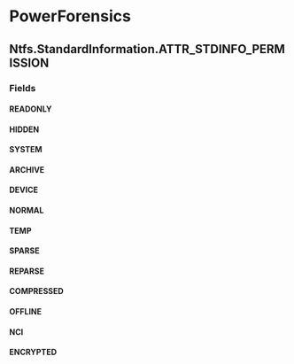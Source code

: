 ﻿# PowerForensics


## Ntfs.StandardInformation.ATTR_STDINFO_PERMISSION

### Fields

#### READONLY

#### HIDDEN

#### SYSTEM

#### ARCHIVE

#### DEVICE

#### NORMAL

#### TEMP

#### SPARSE

#### REPARSE

#### COMPRESSED

#### OFFLINE

#### NCI

#### ENCRYPTED
